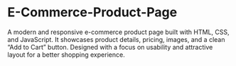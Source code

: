 # E-Commerce-Product-Page
A modern and responsive e-commerce product page built with HTML, CSS, and JavaScript. It showcases product details, pricing, images, and a clean “Add to Cart” button. Designed with a focus on usability and attractive layout for a better shopping experience.
